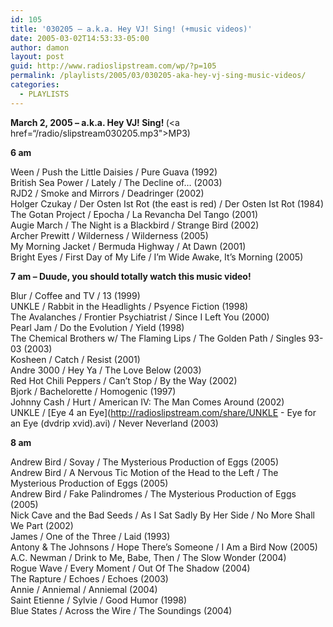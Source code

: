 ```yaml
---
id: 105
title: '030205 – a.k.a. Hey VJ! Sing! (+music videos)'
date: 2005-03-02T14:53:33-05:00
author: damon
layout: post
guid: http://www.radioslipstream.com/wp/?p=105
permalink: /playlists/2005/03/030205-aka-hey-vj-sing-music-videos/
categories:
  - PLAYLISTS
---
```

<a name="030205"><b>March 2, 2005 – a.k.a. Hey VJ! Sing! </b></a> (<a href=“/radio/slipstream030205.mp3">MP3</a>)

**6 am** 

Ween / Push the Little Daisies / Pure Guava (1992)  
British Sea Power / Lately / The Decline of… (2003)  
RJD2 / Smoke and Mirrors / Deadringer (2002)  
Holger Czukay / Der Osten Ist Rot (the east is red) / Der Osten Ist Rot (1984)  
The Gotan Project / Epocha / La Revancha Del Tango (2001)  
Augie March / The Night is a Blackbird / Strange Bird (2002)  
Archer Prewitt / Wilderness / Wilderness (2005)  
My Morning Jacket / Bermuda Highway / At Dawn (2001)  
Bright Eyes / First Day of My Life / I’m Wide Awake, It’s Morning (2005)

**7 am – Duude, you should totally watch this music video!** 

Blur / Coffee and TV / 13 (1999)  
UNKLE / Rabbit in the Headlights / Psyence Fiction (1998)  
The Avalanches / Frontier Psychiatrist / Since I Left You (2000)  
Pearl Jam / Do the Evolution / Yield (1998)  
The Chemical Brothers w/ The Flaming Lips / The Golden Path / Singles 93-03 (2003)  
Kosheen / Catch / Resist (2001)  
Andre 3000 / Hey Ya / The Love Below (2003)  
Red Hot Chili Peppers / Can’t Stop / By the Way (2002)  
Bjork / Bachelorette / Homogenic (1997)  
Johnny Cash / Hurt / American IV: The Man Comes Around (2002)  
UNKLE / [Eye 4 an Eye](http://radioslipstream.com/share/UNKLE - Eye for an Eye (dvdrip xvid).avi) / Never Neverland (2003)

**8 am** 

Andrew Bird / Sovay / The Mysterious Production of Eggs (2005)  
Andrew Bird / A Nervous Tic Motion of the Head to the Left / The Mysterious Production of Eggs (2005)  
Andrew Bird / Fake Palindromes / The Mysterious Production of Eggs (2005)  
Nick Cave and the Bad Seeds / As I Sat Sadly By Her Side / No More Shall We Part (2002)  
James / One of the Three / Laid (1993)  
Antony & The Johnsons / Hope There’s Someone / I Am a Bird Now (2005)  
A.C. Newman / Drink to Me, Babe, Then / The Slow Wonder (2004)  
Rogue Wave / Every Moment / Out Of The Shadow (2004)  
The Rapture / Echoes / Echoes (2003)  
Annie / Anniemal / Anniemal (2004)  
Saint Etienne / Sylvie / Good Humor (1998)  
Blue States / Across the Wire / The Soundings (2004)